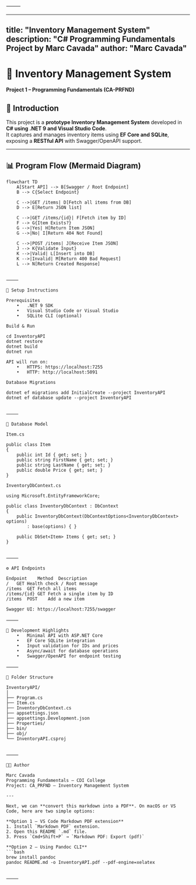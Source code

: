 ⸻


---
title: "Inventory Management System"
description: "C# Programming Fundamentals Project by Marc Cavada"
author: "Marc Cavada"
---

# 🧩 Inventory Management System  
**Project 1 – Programming Fundamentals (CA-PRFND)**  

## 📘 Introduction  
This project is a **prototype Inventory Management System** developed in **C# using .NET 9 and Visual Studio Code**.  
It captures and manages inventory items using **EF Core and SQLite**, exposing a **RESTful API** with Swagger/OpenAPI support.

---

## 📊 Program Flow (Mermaid Diagram)

```mermaid
flowchart TD
    A[Start API] --> B[Swagger / Root Endpoint]
    B --> C{Select Endpoint}

    C -->|GET /items| D[Fetch all items from DB]
    D --> E[Return JSON list]

    C -->|GET /items/{id}| F[Fetch item by ID]
    F --> G{Item Exists?}
    G -->|Yes| H[Return Item JSON]
    G -->|No| I[Return 404 Not Found]

    C -->|POST /items| J[Receive Item JSON]
    J --> K{Validate Input}
    K -->|Valid| L[Insert into DB]
    K -->|Invalid| M[Return 400 Bad Request]
    L --> N[Return Created Response]


⸻

🧰 Setup Instructions

Prerequisites
	•	.NET 9 SDK
	•	Visual Studio Code or Visual Studio
	•	SQLite CLI (optional)

Build & Run

cd InventoryAPI
dotnet restore
dotnet build
dotnet run

API will run on:
	•	HTTPS: https://localhost:7255
	•	HTTP: http://localhost:5091

Database Migrations

dotnet ef migrations add InitialCreate --project InventoryAPI
dotnet ef database update --project InventoryAPI


⸻

💾 Database Model

Item.cs

public class Item
{
    public int Id { get; set; }
    public string FirstName { get; set; }
    public string LastName { get; set; }
    public double Price { get; set; }
}

InventoryDbContext.cs

using Microsoft.EntityFrameworkCore;

public class InventoryDbContext : DbContext
{
    public InventoryDbContext(DbContextOptions<InventoryDbContext> options)
        : base(options) { }

    public DbSet<Item> Items { get; set; }
}


⸻

⚙️ API Endpoints

Endpoint	Method	Description
/	GET	Health check / Root message
/items	GET	Fetch all items
/items/{id}	GET	Fetch a single item by ID
/items	POST	Add a new item

Swagger UI: https://localhost:7255/swagger

⸻

🔧 Development Highlights
	•	Minimal API with ASP.NET Core
	•	EF Core SQLite integration
	•	Input validation for IDs and prices
	•	Async/await for database operations
	•	Swagger/OpenAPI for endpoint testing

⸻

🧩 Folder Structure

InventoryAPI/
│
├── Program.cs
├── Item.cs
├── InventoryDbContext.cs
├── appsettings.json
├── appsettings.Development.json
├── Properties/
├── bin/
├── obj/
└── InventoryAPI.csproj


⸻

👨‍💻 Author

Marc Cavada
Programming Fundamentals – CDI College
Project: CA_PRFND – Inventory Management System

---

Next, we can **convert this markdown into a PDF**. On macOS or VS Code, here are two simple options:  

**Option 1 – VS Code Markdown PDF extension**  
1. Install `Markdown PDF` extension.  
2. Open this README `.md` file.  
3. Press `Cmd+Shift+P` → `Markdown PDF: Export (pdf)`  

**Option 2 – Using Pandoc CLI**  
```bash
brew install pandoc
pandoc README.md -o InventoryAPI.pdf --pdf-engine=xelatex


⸻


